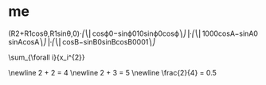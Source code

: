 # me
(R2+R1cosθ,R1sinθ,0)⋅⎛⎝⎜cosϕ0−sinϕ010sinϕ0cosϕ⎞⎠⎟⋅⎛⎝⎜1000cosA−sinA0sinAcosA⎞⎠⎟⋅⎛⎝⎜cosB−sinB0sinBcosB0001⎞⎠

\sum_{\forall i}{x_i^{2}}
        
\newline
2 + 2 = 4 \newline
2 + 3 = 5 \newline
\frac{2}{4} = 0.5
